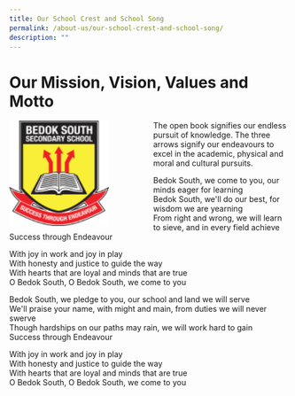 ```yaml
---
title: Our School Crest and School Song
permalink: /about-us/our-school-crest-and-school-song/
description: ""
---
```

Our Mission, Vision, Values and Motto
=====================================


<img src="/images/schlogo.png" style="width:180px;height:190px;margin-right:80px;" align = "left"> 



The open book signifies our endless pursuit of knowledge. The three arrows signify our endeavours to excel in the academic, physical and moral and cultural pursuits.



			






Bedok South, we come to you, our minds eager for learning  
Bedok South, we'll do our best, for wisdom we are yearning  
From right and wrong, we will learn to sieve, and in every field achieve   
Success through Endeavour  
  
With joy in work and joy in play   
With honesty and justice to guide the way   
With hearts that are loyal and minds that are true   
O Bedok South, O Bedok South, we come to you   
  
Bedok South, we pledge to you, our school and land we will serve   
We'll praise your name, with might and main, from duties we will never swerve  
Though hardships on our paths may rain, we will work hard to gain   
Success through Endeavour   
  
With joy in work and joy in play   
With honesty and justice to guide the way   
With hearts that are loyal and minds that are true   
O Bedok South, O Bedok South, we come to you
